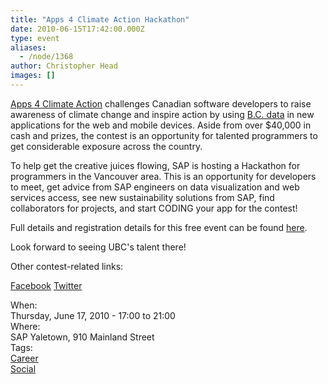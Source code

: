 ```yaml
---
title: "Apps 4 Climate Action Hackathon"
date: 2010-06-15T17:42:00.000Z
type: event
aliases:
  - /node/1368
author: Christopher Head
images: []
---
```


<div class="field field-name-body field-type-text-with-summary field-label-hidden"><div class="field-items"><div class="field-item even"><p><a href="http://apps4climateaction.gov.bc.ca/">Apps 4 Climate Action</a> challenges Canadian software developers to raise awareness of climate change and inspire action by using <a href="http://data.gov.bc.ca/">B.C. data</a> in new applications for the web and mobile devices. Aside from over $40,000 in cash and prizes, the contest is an opportunity for talented programmers to get considerable exposure across the country.</p>
<p>To help get the creative juices flowing, SAP is hosting a Hackathon for programmers in the Vancouver area. This is an opportunity for developers to meet, get advice from SAP engineers on data visualization and web services access, see new sustainability solutions from SAP, find collaborators for projects, and start CODING your app for the contest!</p>
<p>Full details and registration details for this free event can be found <a href="https://hackapps4climateaction.eventbrite.com">here</a>.</p>
<p>Look forward to seeing UBC&apos;s talent there!</p>
<p>Other contest-related links: </p>
<p><a href="https://www.facebook.com/Apps4ClimateAction?ref=ts">Facebook</a> <a href="https://twitter.com/a4ca">Twitter</a> </p>
</div></div></div><div class="field field-name-field-dates field-type-datetime field-label-above"><div class="field-label">When:&#xA0;</div><div class="field-items"><div class="field-item even"><span class="date-display-single">Thursday, June 17, 2010 - <span class="date-display-range"><span class="date-display-start">17:00</span> to <span class="date-display-end">21:00</span></span></span></div></div></div><div class="field field-name-field-location field-type-text field-label-above"><div class="field-label">Where:&#xA0;</div><div class="field-items"><div class="field-item even">SAP Yaletown, 910 Mainland  Street</div></div></div>    <footer>
    <div class="field field-name-field-tags field-type-taxonomy-term-reference field-label-above"><div class="field-label">Tags:&#xA0;</div><div class="field-items"><div class="field-item even"><a href="/career">Career</a></div><div class="field-item odd"><a href="/social">Social</a></div></div></div>      </footer>
